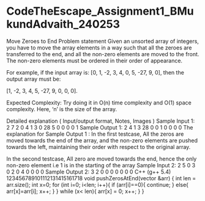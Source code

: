 # CodeTheEscape_Assignment1_BMukundAdvaith_240253

Move Zeroes to End
Problem statement
Given an unsorted array of integers, you have to move the array elements in a way such that all the zeroes are transferred to the end, and all the non-zero elements are moved to the front. The non-zero elements must be ordered in their order of appearance.

For example, if the input array is: [0, 1, -2, 3, 4, 0, 5, -27, 9, 0], then the output array must be:

[1, -2, 3, 4, 5, -27, 9, 0, 0, 0].

Expected Complexity: Try doing it in O(n) time complexity and O(1) space complexity. Here, ‘n’ is the size of the array.

Detailed explanation ( Input/output format, Notes, Images )
Sample Input 1:
2
7
2 0 4 1 3 0 28
5
0 0 0 0 1
Sample Output 1:
2 4 1 3 28 0 0
1 0 0 0 0
The explanation for Sample Output 1 :
In the first testcase, All the zeros are moved towards the end of the array, and the non-zero elements are pushed towards the left, maintaining their order with respect to the original array.

In the second testcase, All zero are moved towards the end, hence the only non-zero element i.e 1 is in the starting of the array 
Sample Input 2:
2
5
0 3 0 2 0
4
0 0 0 0
Sample Output 2:
3 2 0 0 0
0 0 0 0
C++ (g++ 5.4)
123456789101112131415161718
void pushZerosAtEnd(vector<int> &arr) 
{
	int len = arr.size();
	int x=0;
	for (int i=0; i<len; i++){
		if (arr[i]==0){
			continue;
		}
		else{
			arr[x]=arr[i];
			x++;
		}
	}
	while (x< len){
		arr[x] = 0;
		x++;
	}
}
